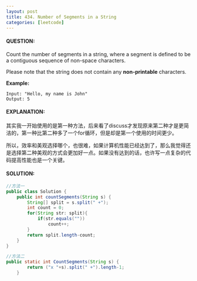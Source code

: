 ```yaml
---
layout: post
title: 434. Number of Segments in a String
categories: [leetcode]
---
```


#### QUESTION:

Count the number of segments in a string, where a segment is defined to be a contiguous sequence of non-space characters.

Please note that the string does not contain any **non-printable** characters.

**Example:**

```
Input: "Hello, my name is John"
Output: 5
```

#### EXPLANATION:

其实我一开始使用的是第一种方法，后来看了discuss才发现原来第二种才是更简洁的，第一种比第二种多了一个for循环，但是却是第一个使用的时间更少。

所以，效率和美观选择哪个，也很难，如果计算机性能已经达到了，那么我觉得还是选择第二种美观的方式会更加好一点。如果没有达到的话，也许写一点复杂的代码提高性能也是一个关键。

#### SOLUTION:

```java
//方法一
public class Solution {
    public int countSegments(String s) {
        String[] split = s.split(" +");
        int count = 0;
        for(String str: split){
            if(str.equals(""))
                count++;
        }
        return split.length-count;
    }
}

//方法二
public static int CountSegments(String s) {
        return ("x "+s).split(" +").length-1;
    }


```


